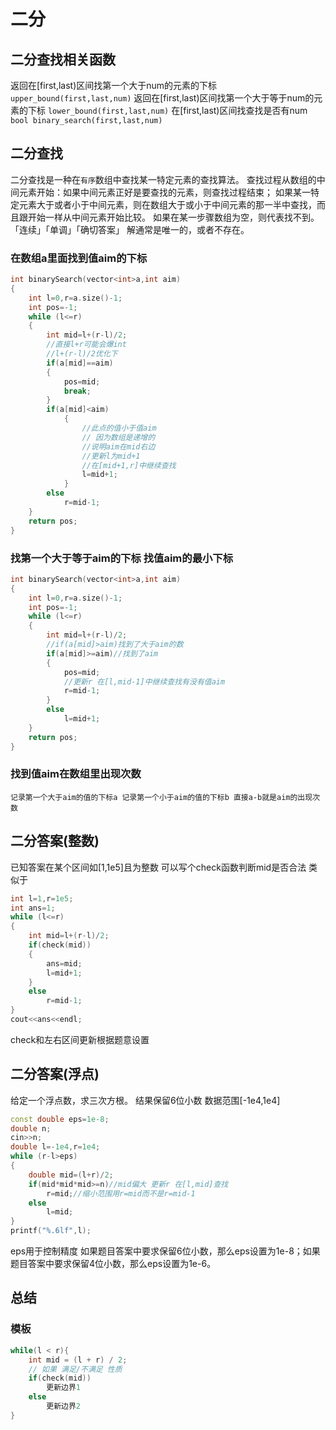 # 二分
## 二分查找相关函数

返回在[first,last)区间找第一个大于num的元素的下标
``upper_bound(first,last,num)``
返回在[first,last)区间找第一个大于等于num的元素的下标
``lower_bound(first,last,num)``
在[first,last)区间找查找是否有num
``bool binary_search(first,last,num) ``

## 二分查找
二分查找是一种在``有序``数组中查找某一特定元素的查找算法。
查找过程从数组的中间元素开始：如果中间元素正好是要查找的元素，则查找过程结束；
如果某一特定元素大于或者小于中间元素，则在数组大于或小于中间元素的那一半中查找，而且跟开始一样从中间元素开始比较。
如果在某一步骤数组为空，则代表找不到。
「连续」「单调」「确切答案」 解通常是唯一的，或者不存在。

### 在数组a里面找到值aim的下标
```C++
int binarySearch(vector<int>a,int aim)
{
    int l=0,r=a.size()-1;
    int pos=-1;
    while (l<=r)
    {
        int mid=l+(r-l)/2;
        //直接l+r可能会爆int 
        //l+(r-l)/2优化下
        if(a[mid]==aim)
        {
            pos=mid;
            break;
        }
        if(a[mid]<aim)
            {
                //此点的值小于值aim
                // 因为数组是递增的 
                //说明aim在mid右边
                //更新l为mid+1 
                //在[mid+1,r]中继续查找
                l=mid+1;
            }
        else
            r=mid-1;
    }
    return pos;
}
```

### 找第一个大于等于aim的下标 找值aim的最小下标
```C++
int binarySearch(vector<int>a,int aim)
{
    int l=0,r=a.size()-1;
    int pos=-1;
    while (l<=r)
    {
        int mid=l+(r-l)/2;
        //if(a[mid]>aim)找到了大于aim的数
        if(a[mid]>=aim)//找到了aim
        {
            pos=mid;
            //更新r 在[l,mid-1]中继续查找有没有值aim
            r=mid-1;
        }
        else
            l=mid+1;
    }
    return pos;
}
```
### 找到值aim在数组里出现次数
``
记录第一个大于aim的值的下标a
记录第一个小于aim的值的下标b
直接a-b就是aim的出现次数
``

## 二分答案(整数)

已知答案在某个区间如[1,1e5]且为整数
可以写个check函数判断mid是否合法
类似于

```c++
int l=1,r=1e5;
int ans=1;
while (l<=r)
{
    int mid=l+(r-l)/2;
    if(check(mid))
    {
        ans=mid;
        l=mid+1;
    }
    else
        r=mid-1;
}
cout<<ans<<endl;
```
check和左右区间更新根据题意设置

## 二分答案(浮点)
 
给定一个浮点数，求三次方根。
结果保留6位小数
数据范围[-1e4,1e4]
```c++
const double eps=1e-8;
double n;
cin>>n;
double l=-1e4,r=1e4;
while (r-l>eps)
{
    double mid=(l+r)/2;
    if(mid*mid*mid>=n)//mid偏大 更新r 在[l,mid]查找
        r=mid;//缩小范围用r=mid而不是r=mid-1
    else
        l=mid;
}
printf("%.6lf",l);
```
eps用于控制精度
如果题目答案中要求保留6位小数，那么eps设置为1e-8；如果题目答案中要求保留4位小数，那么eps设置为1e-6。

## 总结
### 模板
```c++
while(l < r){
    int mid = (l + r) / 2;
    // 如果 满足/不满足 性质
    if(check(mid)) 
        更新边界1
    else 
        更新边界2
}
```
